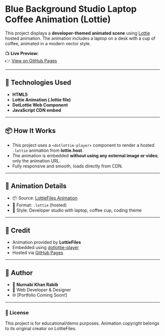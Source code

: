 # Blue Background Studio Laptop Coffee Animation (Lottie)

This project displays a **developer-themed animated scene** using [Lottie](https://lottiefiles.com/) hosted animation. The animation includes a laptop on a desk with a cup of coffee, animated in a modern vector style.

📺 **Live Preview:**  
👉 [View on GitHub Pages](https://bblpcffcdanij.netlify.app/)

---

## 🔧 Technologies Used

- **HTML5**
- **Lottie Animation (.lottie file)**
- **DotLottie Web Component**
- **JavaScript CDN embed**

---

## 📦 How It Works

- This project uses a `<dotlottie-player>` component to render a hosted `.lottie` animation from **lottie.host**.
- The animation is embedded **without using any external image or video**, only the animation URL.
- Fully responsive and smooth, loads directly from CDN.

---

## 🧩 Animation Details

- 📦 Source: [LottieFiles Animation](https://lottiefiles.com/free-animation/programming-computer-wr6yLa2L3D)
- 📁 Format: `.lottie` (hosted)
- 🎨 Style: Developer studio with laptop, coffee cup, coding theme

---



## 🧾 Credit

- Animation provided by **LottieFiles**
- Embedded using [dotlottie-player](https://github.com/LottieFiles/dotlottie-player)
- Hosted via [GitHub Pages](https://pages.github.com)

---

## 🚀 Author

- 👤 **Nurnabi Khan Rabib**  
- 💼 Web Developer & Designer  
- 🌐 [Portfolio Coming Soon!]

---

### 📝 License

This project is for educational/demo purposes. Animation copyright belongs to its original creator on LottieFiles.

